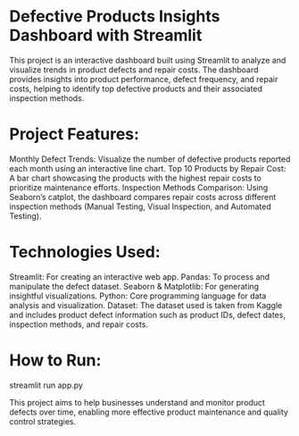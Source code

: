 # Defective Products Insights Dashboard with Streamlit
This project is an interactive dashboard built using Streamlit to analyze and visualize trends in product defects and repair costs. The dashboard provides insights into product performance, defect frequency, and repair costs, helping to identify top defective products and their associated inspection methods.

# Project Features:
Monthly Defect Trends: Visualize the number of defective products reported each month using an interactive line chart.
Top 10 Products by Repair Cost: A bar chart showcasing the products with the highest repair costs to prioritize maintenance efforts.
Inspection Methods Comparison: Using Seaborn’s catplot, the dashboard compares repair costs across different inspection methods (Manual Testing, Visual Inspection, and Automated Testing).

# Technologies Used:
Streamlit: For creating an interactive web app.
Pandas: To process and manipulate the defect dataset.
Seaborn & Matplotlib: For generating insightful visualizations.
Python: Core programming language for data analysis and visualization.
Dataset: The dataset used is taken from Kaggle and includes product defect information such as product IDs, defect dates, inspection methods, and repair costs.

# How to Run:
streamlit run app.py

This project aims to help businesses understand and monitor product defects over time, enabling more effective product maintenance and quality control strategies.

